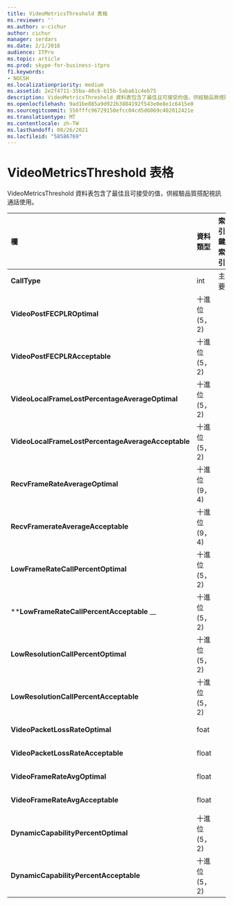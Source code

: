 ```yaml
---
title: VideoMetricsThreshold 表格
ms.reviewer: ''
ms.author: v-cichur
author: cichur
manager: serdars
ms.date: 2/1/2018
audience: ITPro
ms.topic: article
ms.prod: skype-for-business-itpro
f1.keywords:
- NOCSH
ms.localizationpriority: medium
ms.assetid: 2e2f4711-35ba-48c6-b15b-5aba61c4eb75
description: VideoMetricsThreshold 資料表包含了最佳且可接受的值，供經驗品質搭配視訊通話使用。
ms.openlocfilehash: 9ad1be885a9d922b3884192f543e0e8e1c6415e0
ms.sourcegitcommit: 556fffc96729150efcc04cd5d6069c402012421e
ms.translationtype: MT
ms.contentlocale: zh-TW
ms.lasthandoff: 08/26/2021
ms.locfileid: "58586769"
---
```

# <a name="videometricsthreshold-table"></a>VideoMetricsThreshold 表格
 
VideoMetricsThreshold 資料表包含了最佳且可接受的值，供經驗品質搭配視訊通話使用。
  

| **欄**                                               | **資料類型**       | **索引鍵/索引**  | **詳細資料**                          |
|:---------------------------------------------------------|:--------------------|:---------------|:-------------------------------------|
| **CallType** <br/>                                       | int  <br/>          | 主要  <br/> | 被指定的電話類型。  <br/> |
| **VideoPostFECPLROptimal** <br/>                         | 十進位 (5，2)   <br/> |                | 預設值為 0.05。  <br/>    |
| **VideoPostFECPLRAcceptable** <br/>                      | 十進位 (5，2)   <br/> |                | 預設值為 0.10。  <br/>    |
| **VideoLocalFrameLostPercentageAverageOptimal** <br/>    | 十進位 (5，2)   <br/> |                | 預設值為 5.0。  <br/>     |
| **VideoLocalFrameLostPercentageAverageAcceptable** <br/> | 十進位 (5，2)   <br/> |                | 預設值為 10.0。  <br/>    |
| **RecvFrameRateAverageOptimal** <br/>                    | 十進位 (9，4)   <br/> |                | 預設值為 12.0000。  <br/> |
| **RecvFramerateAverageAcceptable** <br/>                 | 十進位 (9，4)   <br/> |                | 預設值為 7.0000。  <br/>  |
| **LowFrameRateCallPercentOptimal** <br/>                 | 十進位 (5，2)   <br/> |                | 預設值為 5.0。  <br/>     |
| \****LowFrameRateCallPercentAcceptable** _\_ <br/>        | 十進位 (5，2)   <br/> |                | 預設值為 10.0/。  <br/>    |
| **LowResolutionCallPercentOptimal** <br/>                | 十進位 (5，2)   <br/> |                | 預設值為 5.0。  <br/>     |
| **LowResolutionCallPercentAcceptable** <br/>             | 十進位 (5，2)   <br/> |                | 預設值為 10.0。  <br/>    |
| **VideoPacketLossRateOptimal** <br/>                     | foat  <br/>         |                | 預設值為 0.05。  <br/>    |
| **VideoPacketLossRateAcceptable** <br/>                  | float  <br/>        |                | 預設值為 0.10。  <br/>    |
| **VideoFrameRateAvgOptimal** <br/>                       | float  <br/>        |                | 預設值為 12。  <br/>      |
| **VideoFrameRateAvgAcceptable** <br/>                    | float  <br/>        |                | 預設值為 7。  <br/>       |
| **DynamicCapabilityPercentOptimal** <br/>                | 十進位 (5，2)   <br/> |                | 預設值為 5.00。  <br/>    |
| **DynamicCapabilityPercentAcceptable** <br/>             | 十進位 (5，2)   <br/> |                | 預設值為 10.00。  <br/>   |

